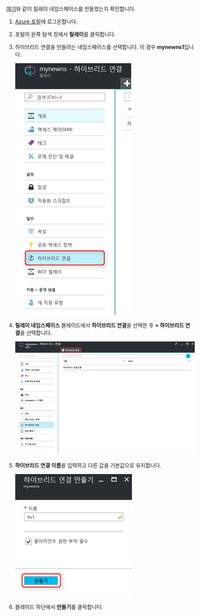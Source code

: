 [여기][namespace-how-to]와 같이 릴레이 네임스페이스를 만들었는지 확인합니다.

1. [Azure 포털](https://portal.azure.com)에 로그온합니다.
2. 포털의 왼쪽 탐색 창에서 **릴레이**를 클릭합니다.
3. 하이브리드 연결을 만들려는 네임스페이스를 선택합니다. 이 경우 **mynewns1**입니다.
   
    ![hc 만들기](./media/relay-create-hybrid-connection-portal/create-hc-1.png)
4. **릴레이 네임스페이스** 블레이드에서 **하이브리드 연결**을 선택한 후 **+ 하이브리드 연결**을 선택합니다.
   
    ![hc 선택](./media/relay-create-hybrid-connection-portal/create-hc-2.png)
5. **하이브리드 연결 이름**을 입력하고 다른 값을 기본값으로 유지합니다.
   
    ![새로 만들기 선택](./media/relay-create-hybrid-connection-portal/create-hc-3.png)
6. 블레이드 하단에서 **만들기**를 클릭합니다.

[namespace-how-to]: ../articles/service-bus-relay/relay-create-namespace-portal.md 

<!--HONumber=Nov16_HO2-->


